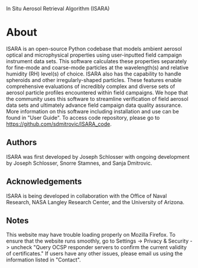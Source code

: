 In Situ Aerosol Retrieval Algorithm (ISARA)

# About  

ISARA is an open-source Python codebase that models ambient aerosol optical and microphysical properties using user-inputted field campaign instrument data sets. 
This software calculates these properties separately for fine-mode and coarse-mode particles at the wavelength(s) and relative humidity (RH) level(s) of choice. 
ISARA also has the capability to handle spheroids and other irregularly-shaped particles. These features enable comprehensive evaluations of incredibly complex 
and diverse sets of aerosol particle profiles encountered within field campaigns. We hope that the community uses this software to streamline verification of field 
aerosol data sets and ultimately advance field campaign data quality assurance. More information on this software including installation and use can be found in 
"User Guide". To access code repository, please go to https://github.com/sdmitrovic/ISARA_code. 

## Authors

ISARA was first developed by Joseph Schlosser with ongoing development by Joseph Schlosser, Snorre Stamnes, and Sanja Dmitrovic. 

## Acknowledgements

ISARA is being developed in collaboration with the Office of Naval Research, NASA Langley Research Center, and the University of Arizona.

## Notes

This website may have trouble loading properly on Mozilla Firefox. To ensure that the website runs smoothly, go to Settings -> Privacy & Security -> uncheck
"Query OCSP responder servers to confirm the current validity of certificates." If users have any other issues, please email us using the information listed
in "Contact".


